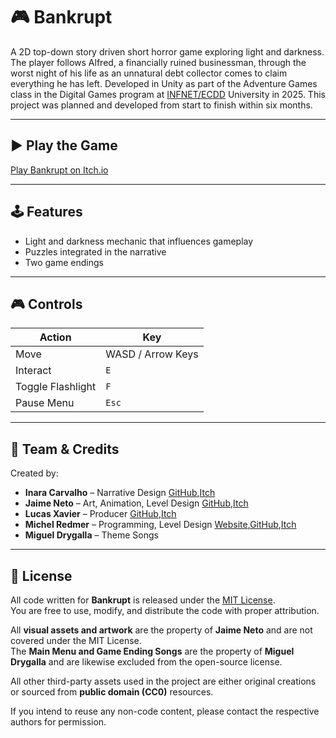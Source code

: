 ﻿# 🎮 Bankrupt

A 2D top-down story driven short horror game exploring light and darkness. The player follows Alfred, a financially ruined businessman, through the worst night of his life as an unnatural debt collector comes to claim everything he has left.
Developed in Unity as part of the Adventure Games class in the Digital Games program at [INFNET/ECDD](https://ecdd.com.br/faculdade/jogos-digitais-ead/) University in 2025. This project was planned and developed from start to finish within six months.

---

## ▶️ Play the Game

[Play Bankrupt on Itch.io](https://friendlygecko.itch.io/bankrupt)

---

## 🕹️ Features

- Light and darkness mechanic that influences gameplay
- Puzzles integrated in the narrative
- Two game endings

---

## 🎮 Controls

| Action            | Key               |
|-------------------|-------------------|
| Move              | WASD / Arrow Keys |
| Interact          | `E`               |
| Toggle Flashlight | `F`               |
| Pause Menu        | `Esc`             |

---

## 👥 Team & Credits

Created by:

- **Inara Carvalho** – Narrative Design [GitHub](https://github.com/InaraCarvalho),[Itch](https://itch.io/profile/whateverlize)
- **Jaime Neto** – Art, Animation, Level Design [GitHub](https://github.com/synth-j4y),[Itch](https://j4im.itch.io/)
- **Lucas Xavier** – Producer [GitHub](https://github.com/Kanzaww),[Itch](https://kanzaw.itch.io/)
- **Michel Redmer** – Programming, Level Design [Website](https://sites.google.com/view/michelredmer/main),[GitHub](https://github.com/michelxrf),[Itch](https://friendlygecko.itch.io/)
- **Miguel Drygalla** – Theme Songs

---

## 📄 License

All code written for **Bankrupt** is released under the [MIT License](LICENSE).  
You are free to use, modify, and distribute the code with proper attribution.

All **visual assets and artwork** are the property of **Jaime Neto** and are not covered under the MIT License.  
The **Main Menu and Game Ending Songs** are the property of **Miguel Drygalla** and are likewise excluded from the open-source license.

All other third-party assets used in the project are either original creations or sourced from **public domain (CC0)** resources.

If you intend to reuse any non-code content, please contact the respective authors for permission.

